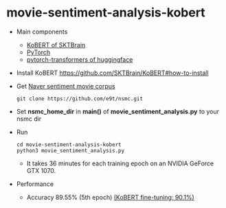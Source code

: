 # movie-sentiment-analysis-kobert

* Main components
    * [KoBERT of SKTBrain](https://github.com/SKTBrain/KoBERT)
    * [PyTorch](https://pytorch.org/)
    * [pytorch-transformers of huggingface](https://github.com/huggingface/pytorch-transformers)

* Install KoBERT
https://github.com/SKTBrain/KoBERT#how-to-install

* Get [Naver sentiment movie corpus](https://github.com/e9t/nsmc)
    ```
    git clone https://github.com/e9t/nsmc.git
    ```
* Set __nsmc_home_dir__ in __main()__ of __movie_sentiment_analysis.py__ to your nsmc dir

* Run
    ```
    cd movie-sentiment-analysis-kobert
    python3 movie_sentiment_analysis.py
    ```
    * It takes 36 minutes for each training epoch on an NVIDIA GeForce GTX 1070.

* Performance
    * Accuracy 89.55% (5th epoch) [(KoBERT fine-tuning: 90.1%)](https://github.com/SKTBrain/KoBERT#fine-tuning-performances)
